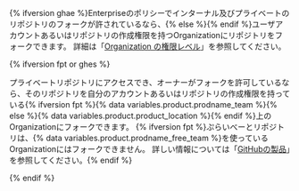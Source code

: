 {% ifversion ghae %}Enterpriseのポリシーでインターナル及びプライベートのリポジトリのフォークが許されているなら、{% else %}{% endif %}ユーザアカウントあるいはリポジトリの作成権限を持つOrganizationにリポジトリをフォークできます。 詳細は「[Organization の権限レベル](/articles/permission-levels-for-an-organization)」を参照してください。

{% ifversion fpt or ghes %}

プライベートリポジトリにアクセスでき、オーナーがフォークを許可しているなら、そのリポジトリを自分のアカウントあるいはリポジトリの作成権限を持っている{% ifversion fpt %}{% data variables.product.prodname_team %}{% else %}{% data variables.product.product_location %}{% endif %}上のOrganizationにフォークできます。 {% ifversion fpt %}ぷらいべーとリポジトリは、{% data variables.product.prodname_free_team %}を使っているOrganizationにはフォークできません。 詳しい情報については「[GitHubの製品](/articles/githubs-products)」を参照してください。{% endif %}

{% endif %}
